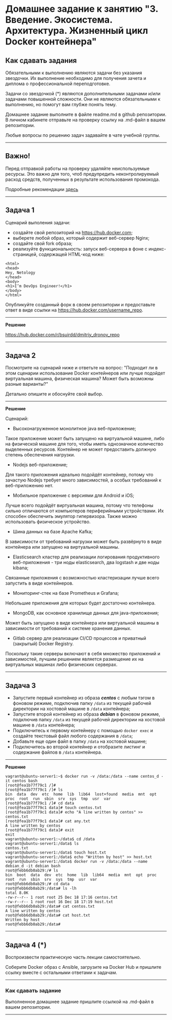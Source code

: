 
# Домашнее задание к занятию "3. Введение. Экосистема. Архитектура. Жизненный цикл Docker контейнера"

## Как сдавать задания

Обязательными к выполнению являются задачи без указания звездочки. Их выполнение необходимо для получения зачета и диплома о профессиональной переподготовке.

Задачи со звездочкой (*) являются дополнительными задачами и/или задачами повышенной сложности. Они не являются обязательными к выполнению, но помогут вам глубже понять тему.

Домашнее задание выполните в файле readme.md в github репозитории. В личном кабинете отправьте на проверку ссылку на .md-файл в вашем репозитории.

Любые вопросы по решению задач задавайте в чате учебной группы.

---


## Важно!

Перед отправкой работы на проверку удаляйте неиспользуемые ресурсы.
Это важно для того, чтоб предупредить неконтролируемый расход средств, полученных в результате использования промокода.

Подробные рекомендации [здесь](https://github.com/netology-code/virt-homeworks/blob/virt-11/r/README.md)

---

## Задача 1

Сценарий выполения задачи:

- создайте свой репозиторий на https://hub.docker.com;
- выберете любой образ, который содержит веб-сервер Nginx;
- создайте свой fork образа;
- реализуйте функциональность:
запуск веб-сервера в фоне с индекс-страницей, содержащей HTML-код ниже:
```
<html>
<head>
Hey, Netology
</head>
<body>
<h1>I’m DevOps Engineer!</h1>
</body>
</html>
```
Опубликуйте созданный форк в своем репозитории и предоставьте ответ в виде ссылки на https://hub.docker.com/username_repo.

---
**Решение**

https://hub.docker.com/r/bsuirdd/dmitriy_dronov_repo

---


## Задача 2

Посмотрите на сценарий ниже и ответьте на вопрос:
"Подходит ли в этом сценарии использование Docker контейнеров или лучше подойдет виртуальная машина, физическая машина? Может быть возможны разные варианты?"

Детально опишите и обоснуйте свой выбор.

---
**Решение**

Сценарий:

- Высоконагруженное монолитное java веб-приложение;

Такое приложение может быть запущено на виртуальной машине, либо на физической машине для того, чтобы иметь однозначное количество выделенных ресурсов.
Контейнер не может предоставить должную степень обеспечения нагрузки.

- Nodejs веб-приложение;

Для такого приложения идеально подойдёт контейнер, потому что зачастую Nodejs требует много зависимостей, а особых требований к веб-приложению нет.

- Мобильное приложение c версиями для Android и iOS;

Лучше всего подойдёт виртуальная машина, потому что телефоны сильно отличаются от компьютеров периферийными устройствами.
Их способен обеспечить эмулятор гипервизора. Также можно использовать физическое устройство.

- Шина данных на базе Apache Kafka;

В зависимости от требований нагрузки может быть развёрнуто в виде контейнера или запущено на виртуальной машины.

- Elasticsearch кластер для реализации логирования продуктивного веб-приложения - три ноды elasticsearch, два logstash и две ноды kibana;

Связанные приложения с возможностью кластеризации лучше всего запустить в виде контейнеров.

- Мониторинг-стек на базе Prometheus и Grafana;

Небольшие приложения для которых будет достаточно контейнера.

- MongoDB, как основное хранилище данных для java-приложения;

Может быть запущено в виде контейнера или виртуальной машины в зависимости от требований к системе хранения данных.

- Gitlab сервер для реализации CI/CD процессов и приватный (закрытый) Docker Registry.

Поскольку такие серверы включают в себя множество приложений и зависимостей, лучшим решением является
размещение их на виртуальных машинах либо физических серверах.

---

## Задача 3

- Запустите первый контейнер из образа ***centos*** c любым тэгом в фоновом режиме, подключив папку ```/data``` из текущей рабочей директории на хостовой машине в ```/data``` контейнера;
- Запустите второй контейнер из образа ***debian*** в фоновом режиме, подключив папку ```/data``` из текущей рабочей директории на хостовой машине в ```/data``` контейнера;
- Подключитесь к первому контейнеру с помощью ```docker exec``` и создайте текстовый файл любого содержания в ```/data```;
- Добавьте еще один файл в папку ```/data``` на хостовой машине;
- Подключитесь во второй контейнер и отобразите листинг и содержание файлов в ```/data``` контейнера.

---
**Решение**

```
vagrant@ubuntu-server1:~$ docker run -v /data:/data --name centos_d -it centos bash
[root@fea1b77f79c1 /]# 
[root@fea1b77f79c1 /]# ls  
bin  data  dev	etc  home  lib	lib64  lost+found  media  mnt  opt  proc  root	run  sbin  srv	sys  tmp  usr  var
[root@fea1b77f79c1 /]# cd data
[root@fea1b77f79c1 data]# touch centos.txt
[root@fea1b77f79c1 data]# echo "A line written by centos" >> centos.txt
[root@fea1b77f79c1 data]# cat any.txt 
A line written by centos
[root@fea1b77f79c1 data]# exit
exit
vagrant@ubuntu-server1:~/data$ cd /data
vagrant@ubuntu-server1:/data$ ls
centos.txt
vagrant@ubuntu-server1:/data$ touch host.txt
vagrant@ubuntu-server1:/data$ echo "Written by host" >> host.txt
vagrant@ubuntu-server1:/data$ docker run -v /data:/data --name debian_d -it debian bash
root@febb6db0ab29:/# ls
bin  boot  data  dev  etc  home  lib  lib64  media  mnt  opt  proc  root  run  sbin  srv  sys  tmp  usr  var
root@febb6db0ab29:/# cd data 
root@febb6db0ab29:/data# ls -lh
total 8.0K
-rw-r--r-- 1 root root 25 Dec 18 17:16 centos.txt
-rw-r--r-- 1 root root 16 Dec 18 17:19 host.txt
root@febb6db0ab29:/data# cat centos.txt 
A line written by centos
root@febb6db0ab29:/data# cat host.txt 
Written by host
root@febb6db0ab29:/data# 
```

---

## Задача 4 (*)

Воспроизвести практическую часть лекции самостоятельно.

Соберите Docker образ с Ansible, загрузите на Docker Hub и пришлите ссылку вместе с остальными ответами к задачам.


---

### Как cдавать задание

Выполненное домашнее задание пришлите ссылкой на .md-файл в вашем репозитории.

---

